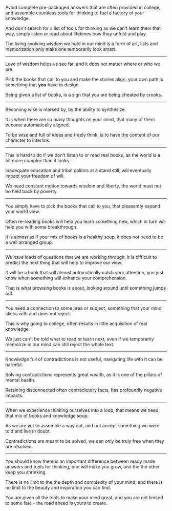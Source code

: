 Avoid complete pre-packaged answers that are often provided in college,
and assemble countless tools for thinking to fuel a factory of your knowledge.

And don't search for a list of tools for thinking as we can't learn them that way,
simply listen or read about lifetimes how they unfold and play.

The living evolving wisdom we hold in our mind is a form of art,
lists and memorization only make one temporarily look smart.

---

Love of wisdom helps us see far,
and it does not matter where or who we are.

Pick the books that call to you and make the stories align,
your own path is something that __you__ have to design.

Being given a list of books,
is a sign that you are being cheated by crooks.

---

Becoming wise is marked by,
by the ability to synthesize.

It is when there are so many thoughts on your mind,
that many of them become automatically aligned.

To be wise and full of ideas and freely think,
is to have the content of our character to interlink.

---

This is hard to do if we don't listen to or read real books,
as the world is a bit more complex than it looks.

Inadequate education and tribal politics at a stand still,
will eventually impact your freedom of will.

We need constant motion towards wisdom and liberty,
the world must not be held back by poverty.

---

You simply have to pick the books that call to you,
that pleasantly expand your world view.

Often re-reading books will help you learn something new,
which in turn will help you with some breakthrough.

It is almost as if your mix of books is a healthy soup,
it does not need to be a well arranged group.

---

We have loads of questions that we are working through,
it is difficult to predict the next thing that will help to improve our view.

It will be a book that will almost automatically catch your attention,
you just know when something will enhance your comprehension.

That is what browsing books is about,
looking around until something jumps out.

---

You need a connection to some area or subject,
something that your mind clicks with and does not reject.

This is why going to college,
often results in little acquisition of real knowledge.

We just can't be told what to read or learn next,
even if we temporarily memorize in our mind can still reject the whole text.

---

Knowledge full of contradictions is not useful,
navigating life with it can be harmful.

Solving contradictions represents great wealth,
as it is one of the pillars of mental health.

Retaining disconnected often contradictory facts,
has profoundly negative impacts.

---

When we experience thinking ourselves into a loop,
that means we need that mix of books and knowledge soup.

As we are yet to assemble a way out,
and not accept something we were told and live in doubt.

Contradictions are meant to be solved,
we can only be truly free when they are resolved.

---

You should know there is an important difference between ready made answers and tools for thinking,
one will make you grow, and the the other keep you shrinking.

There is no limit to the the depth and complexity of your mind,
and there is no limit to the beauty and inspiration you can find.

You are given all the tools to make your mind great,
and you are not limited to some fate - the road ahead is yours to create.
